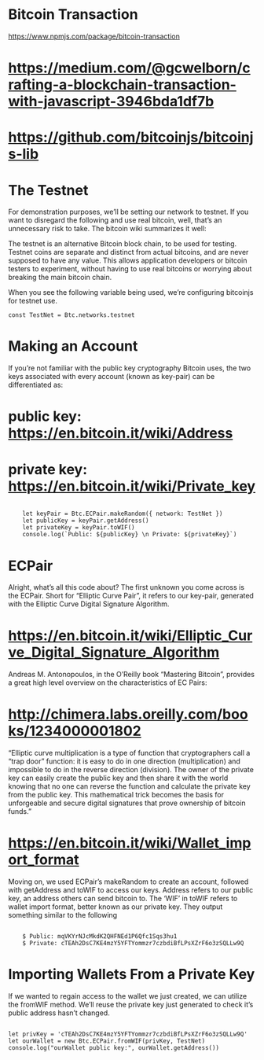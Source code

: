 # Bitcoin Transaction 
https://www.npmjs.com/package/bitcoin-transaction

# https://medium.com/@gcwelborn/crafting-a-blockchain-transaction-with-javascript-3946bda1df7b

# https://github.com/bitcoinjs/bitcoinjs-lib

# The Testnet

For demonstration purposes, we’ll be setting our network to testnet. If you want to disregard the following and use real bitcoin, well, that’s an unnecessary risk to take. The bitcoin wiki summarizes it well:

The testnet is an alternative Bitcoin block chain, to be used for testing. Testnet coins are separate and distinct from actual bitcoins, and are never supposed to have any value. This allows application developers or bitcoin testers to experiment, without having to use real bitcoins or worrying about breaking the main bitcoin chain.

When you see the following variable being used, we’re configuring bitcoinjs for testnet use.

<code>const TestNet = Btc.networks.testnet</code>

# Making an Account

If you’re not familiar with the public key cryptography Bitcoin uses, the two keys associated with every account (known as key-pair) can be differentiated as:

# public key: https://en.bitcoin.it/wiki/Address

# private key: https://en.bitcoin.it/wiki/Private_key

<code>
    let keyPair = Btc.ECPair.makeRandom({ network: TestNet })
    let publicKey = keyPair.getAddress()
    let privateKey = keyPair.toWIF()
    console.log(`Public: ${publicKey} \n Private: ${privateKey}`)
</code>

# ECPair

Alright, what’s all this code about? The first unknown you come across is the ECPair. Short for “Elliptic Curve Pair”, it refers to our key-pair, generated with the 
Elliptic Curve Digital Signature Algorithm.
# https://en.bitcoin.it/wiki/Elliptic_Curve_Digital_Signature_Algorithm 
Andreas M. Antonopoulos, in the O’Reilly book “Mastering Bitcoin”, provides a great high level overview on the characteristics of EC Pairs:
 # http://chimera.labs.oreilly.com/books/1234000001802

 “Elliptic curve multiplication is a type of function that cryptographers call a “trap door” function: it is easy to do in one direction (multiplication) and impossible to do in the reverse direction (division). The owner of the private key can easily create the public key and then share it with the world knowing that no one can reverse the function and calculate the private key from the public key. This mathematical trick becomes the basis for unforgeable and secure digital signatures that prove ownership of bitcoin funds.”

# https://en.bitcoin.it/wiki/Wallet_import_format
 Moving on, we used ECPair’s makeRandom to create an account, followed with getAddress and toWIF to access our keys. Address refers to our public key, an address others can send bitcoin to. The ‘WIF’ in toWIF refers to wallet import format, better known as our private key. They output something similar to the following

 <code>
    $ Public: mqVKYrNJcMkdK2QHFNEd1P6Qfc1Sqs3hu1
    $ Private: cTEAh2DsC7KE4mzY5YFTYommzr7czbdiBfLPsXZrF6o3zSQLLw9Q
</code>

# Importing Wallets From a Private Key

If we wanted to regain access to the wallet we just created, we can utilize the fromWIF method. We’ll reuse the private key just generated to check it’s public address hasn’t changed.

<code>
let privKey = 'cTEAh2DsC7KE4mzY5YFTYommzr7czbdiBfLPsXZrF6o3zSQLLw9Q'
let ourWallet = new Btc.ECPair.fromWIF(privKey, TestNet)
console.log("ourWallet public key:", ourWallet.getAddress())
</code>
